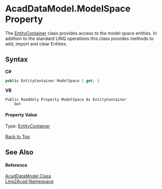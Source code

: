 # AcadDataModel.ModelSpace Property 
 

The <a href="T_Linq2Acad_EntityContainer.md#EntityContainer-Class">EntityContainer</a> class provides access to the model space entities. In addition to the standard LINQ operations this class provides methods to add, import and clear Entities.

## Syntax

**C#**<br />
``` C#
public EntityContainer ModelSpace { get; }
```

**VB**<br />
``` VB
Public ReadOnly Property ModelSpace As EntityContainer
	Get
```


#### Property Value
Type: <a href="T_Linq2Acad_EntityContainer.md#EntityContainer-Class">EntityContainer</a>
<br/><br/><a href="#AcadDataModelModelSpace-Property">Back to Top</a>

## See Also


#### Reference
<a href="T_Linq2Acad_AcadDataModel.md#AcadDataModel-Class">AcadDataModel Class</a><br /><a href="N_Linq2Acad.md#Linq2Acad-Namespace">Linq2Acad Namespace</a><br />
